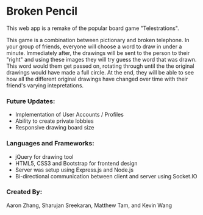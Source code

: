 # Broken Pencil

This web app is a remake of the popular board game "Telestrations".

This game is a combination between pictionary and broken telephone. In your group of friends, everyone will choose a word to draw in under a minute. Immediately after, the drawings will be sent to the person to their "right" and using these images they will try guess the word that was drawn. This word would them get passed on, rotating through until the the original drawings would have made a full circle. At the end, they will be able to see how all the different original drawings have changed over time with their friend's varying intepretations. 

### Future Updates:

- Implementation of User Accounts / Profiles
- Ability to create private lobbies
- Responsive drawing board size

### Languages and Frameworks:

- jQuery for drawing tool
- HTML5, CSS3 and Bootstrap for frontend design
- Server was setup using Express.js and Node.js
- Bi-directional communication between client and server using Socket.IO

### Created By: 
Aaron Zhang, Sharujan Sreekaran, Matthew Tam, and Kevin Wang

